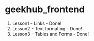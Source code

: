 # geekhub_frontend

1) Lesson1 - Links - Done!
2) Lesson2 - Text formating - Done!
3) Lesson3 - Tables and Forms - Done! 
